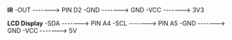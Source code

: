 **IR**
-OUT -------> PIN D2
-GND -------> GND
-VCC -------> 3V3

**LCD Display**
-SDA -------> PIN A4
-SCL -------> PIN A5
-GND -------> GND
-VCC -------> 5V
